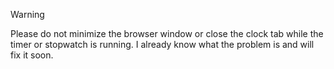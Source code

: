 > [!WARNING]  
> Please do not minimize the browser window or close the clock tab while the timer or stopwatch is running. I already know what the problem is and will fix it soon.